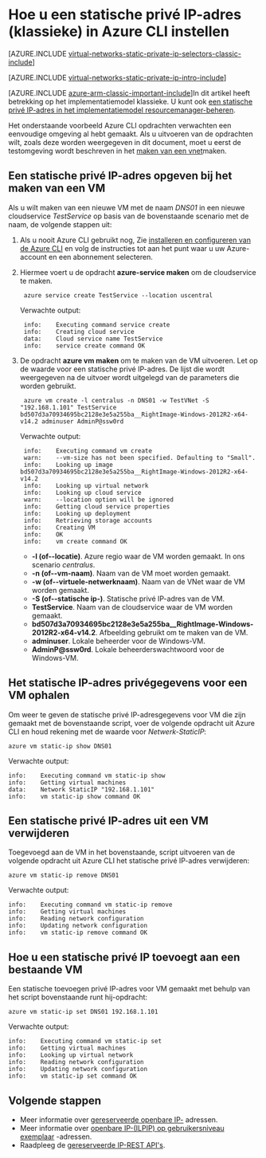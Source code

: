 <properties 
   pageTitle="Het instellen van een statische privé IP-adres in de klassieke modus ausing de CLI | Microsoft Azure"
   description="Informatie over statische privé IP-adressen (Spanningsdips) en hoe u ze kunt beheren in de klassieke modus de CLI gebruiken"
   services="virtual-network"
   documentationCenter="na"
   authors="jimdial"
   manager="carmonm"
   editor="tysonn"
   tags="azure-service-management"
/>
<tags 
   ms.service="virtual-network"
   ms.devlang="na"
   ms.topic="article"
   ms.tgt_pltfrm="na"
   ms.workload="infrastructure-services"
   ms.date="03/15/2016"
   ms.author="jdial" />

# <a name="how-to-set-a-static-private-ip-address-classic-in-azure-cli"></a>Hoe u een statische privé IP-adres (klassieke) in Azure CLI instellen

[AZURE.INCLUDE [virtual-networks-static-private-ip-selectors-classic-include](../../includes/virtual-networks-static-private-ip-selectors-classic-include.md)]

[AZURE.INCLUDE [virtual-networks-static-private-ip-intro-include](../../includes/virtual-networks-static-private-ip-intro-include.md)]

[AZURE.INCLUDE [azure-arm-classic-important-include](../../includes/azure-arm-classic-important-include.md)]In dit artikel heeft betrekking op het implementatiemodel klassieke. U kunt ook [een statische privé IP-adres in het implementatiemodel resourcemanager-beheren](virtual-networks-static-private-ip-arm-cli.md).

Het onderstaande voorbeeld Azure CLI opdrachten verwachten een eenvoudige omgeving al hebt gemaakt. Als u uitvoeren van de opdrachten wilt, zoals deze worden weergegeven in dit document, moet u eerst de testomgeving wordt beschreven in het [maken van een vnet](virtual-networks-create-vnet-classic-cli.md)maken.

## <a name="how-to-specify-a-static-private-ip-address-when-creating-a-vm"></a>Een statische privé IP-adres opgeven bij het maken van een VM
Als u wilt maken van een nieuwe VM met de naam *DNS01* in een nieuwe cloudservice *TestService* op basis van de bovenstaande scenario met de naam, de volgende stappen uit:

1. Als u nooit Azure CLI gebruikt nog, Zie [installeren en configureren van de Azure CLI](../xplat-cli-install.md) en volg de instructies tot aan het punt waar u uw Azure-account en een abonnement selecteren.
1. Hiermee voert u de opdracht **azure-service maken** om de cloudservice te maken.

        azure service create TestService --location uscentral

    Verwachte output:

        info:    Executing command service create
        info:    Creating cloud service
        data:    Cloud service name TestService
        info:    service create command OK
    
2. De opdracht **azure vm maken** om te maken van de VM uitvoeren. Let op de waarde voor een statische privé IP-adres. De lijst die wordt weergegeven na de uitvoer wordt uitgelegd van de parameters die worden gebruikt.

        azure vm create -l centralus -n DNS01 -w TestVNet -S "192.168.1.101" TestService bd507d3a70934695bc2128e3e5a255ba__RightImage-Windows-2012R2-x64-v14.2 adminuser AdminP@ssw0rd

    Verwachte output:

        info:    Executing command vm create
        warn:    --vm-size has not been specified. Defaulting to "Small".
        info:    Looking up image bd507d3a70934695bc2128e3e5a255ba__RightImage-Windows-2012R2-x64-v14.2
        info:    Looking up virtual network
        info:    Looking up cloud service
        warn:    --location option will be ignored
        info:    Getting cloud service properties
        info:    Looking up deployment
        info:    Retrieving storage accounts
        info:    Creating VM
        info:    OK
        info:    vm create command OK

    - **-l (of--locatie)**. Azure regio waar de VM worden gemaakt. In ons scenario *centralus*.
    - **-n (of--vm-naam)**. Naam van de VM moet worden gemaakt.
    - **-w (of--virtuele-netwerknaam)**. Naam van de VNet waar de VM worden gemaakt. 
    - **-S (of--statische ip-)**. Statische privé IP-adres van de VM.
    - **TestService**. Naam van de cloudservice waar de VM worden gemaakt.
    - **bd507d3a70934695bc2128e3e5a255ba__RightImage-Windows-2012R2-x64-v14.2**. Afbeelding gebruikt om te maken van de VM.
    - **adminuser**. Lokale beheerder voor de Windows-VM.
    - **AdminP@ssw0rd**. Lokale beheerderswachtwoord voor de Windows-VM.

## <a name="how-to-retrieve-static-private-ip-address-information-for-a-vm"></a>Het statische IP-adres privégegevens voor een VM ophalen
Om weer te geven de statische privé IP-adresgegevens voor VM die zijn gemaakt met de bovenstaande script, voer de volgende opdracht uit Azure CLI en houd rekening met de waarde voor *Netwerk-StaticIP*:

    azure vm static-ip show DNS01

Verwachte output:

    info:    Executing command vm static-ip show
    info:    Getting virtual machines
    data:    Network StaticIP "192.168.1.101"
    info:    vm static-ip show command OK

## <a name="how-to-remove-a-static-private-ip-address-from-a-vm"></a>Een statische privé IP-adres uit een VM verwijderen
Toegevoegd aan de VM in het bovenstaande, script uitvoeren van de volgende opdracht uit Azure CLI het statische privé IP-adres verwijderen:
    
    azure vm static-ip remove DNS01

Verwachte output:

    info:    Executing command vm static-ip remove
    info:    Getting virtual machines
    info:    Reading network configuration
    info:    Updating network configuration
    info:    vm static-ip remove command OK

## <a name="how-to-add-a-static-private-ip-to-an-existing-vm"></a>Hoe u een statische privé IP toevoegt aan een bestaande VM
Een statische toevoegen privé IP-adres voor VM gemaakt met behulp van het script bovenstaande runt hij-opdracht:

    azure vm static-ip set DNS01 192.168.1.101

Verwachte output:

    info:    Executing command vm static-ip set
    info:    Getting virtual machines
    info:    Looking up virtual network
    info:    Reading network configuration
    info:    Updating network configuration
    info:    vm static-ip set command OK

## <a name="next-steps"></a>Volgende stappen

- Meer informatie over [gereserveerde openbare IP-](virtual-networks-reserved-public-ip.md) adressen.
- Meer informatie over [openbare IP-(ILPIP) op gebruikersniveau exemplaar](virtual-networks-instance-level-public-ip.md) -adressen.
- Raadpleeg de [gereserveerde IP-REST API's](https://msdn.microsoft.com/library/azure/dn722420.aspx).
